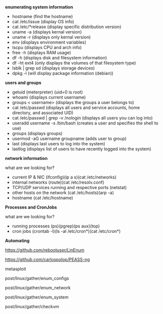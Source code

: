 **enumerating system information**

- hostname (find the hostname)
- cat /etc/issue (display OS info)
- cat /etc/*release (display specific distribution version)
- uname -a (displays kernal version)
- uname -r (displays only kernal version)
- env (displays environment variables)
- lscpu (displays CPU and arch info)
- free -h (displays RAM usage)
- df -h (displays disk and filesystem information)
- df -ht ext4 (only displays the volumes of that filesystem type)
- lsblk | grep sd (displays storage devices)
- dpkg -l (will display package information (debian))

**users and groups**

- getuid (meterpreter) (uid=0 is root)
- whoami (displays current username)
- groups < username> (displays the groups a user belongs to)
- cat /etc/passwd (displays all users and service accounts, home directory, and associated UID)
- cat /etc/passwd | grep -v /nologin (displays all users you can log into)
- useradd username -s /bin/bash (creates a user and specifies the shell to use)
- groups (displays groups)
- usermod -aG username groupname (adds user to group)
- last (displays last users to log into the system)
- lastlog (displays list of users to have recently logged into the system)

**network information**

what are we looking for?

- current IP & NIC (ifconfig)(ip a s)(cat /etc/networks)
- internal networks (route)(cat /etc/resolv.conf)
- TCP/UDP services running and respective ports (netstat)
- other hosts on the network (cat /etc/hosts)(arp -a)
- hostname (cat /etc/hostname)

**Processes and CronJobs**

what are we looking for?

- running processes (ps)(pgrep)(ps aux)(top)
- cron jobs (crontab -l)(ls -al /etc/cron*)(cat /etc/cron*)

**Automating**

https://github.com/rebootuser/LinEnum

https://github.com/carlospolop/PEASS-ng

metasploit

post/linux/gather/enum_configs

post/linux/gather/enum_network

post/linux/gather/enum_system

post/linux/gather/checkvm
